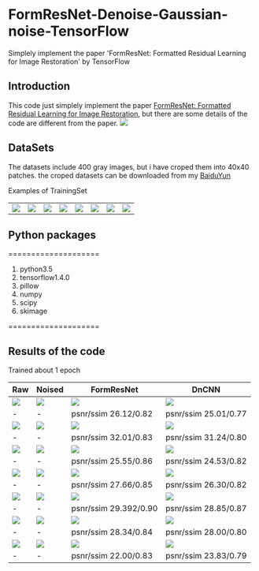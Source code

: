 # FormResNet-Denoise-Gaussian-noise-TensorFlow
Simplely implement the paper 'FormResNet: Formatted Residual Learning for Image Restoration' by TensorFlow
## Introduction
This code just simplely implement the paper [FormResNet: Formatted Residual Learning for Image Restoration](http://openaccess.thecvf.com/content_cvpr_2017_workshops/w12/papers/Jiao_FormResNet_Formatted_Residual_CVPR_2017_paper.pdf), but there are some details of the code are different from the paper.
![](https://github.com/MingtaoGuo/FormResNet-Denoise-Gaussian-noise-TensorFlow/blob/master/IMAGES/method.jpg)
## DataSets
The datasets include 400 gray images, but i have croped them into 40x40 patches. the croped datasets can be downloaded from my [BaiduYun](https://pan.baidu.com/s/1Uiq29K2WLvOyeGlnRu8j_A) 

Examples of TrainingSet

|||||||||
|-|-|-|-|-|-|-|-|
|![](https://github.com/MingtaoGuo/DnCNN-TensorFlow/blob/master/TrainingSet/1_17.jpg)|![](https://github.com/MingtaoGuo/DnCNN-TensorFlow/blob/master/TrainingSet/1_18.jpg)|![](https://github.com/MingtaoGuo/DnCNN-TensorFlow/blob/master/TrainingSet/1_19.jpg)|![](https://github.com/MingtaoGuo/FormResNet-Denoise-Gaussian-noise-TensorFlow/blob/master/TrainingSet/1_20.jpg)|![](https://github.com/MingtaoGuo/FormResNet-Denoise-Gaussian-noise-TensorFlow/blob/master/TrainingSet/1_25.jpg)|![](https://github.com/MingtaoGuo/FormResNet-Denoise-Gaussian-noise-TensorFlow/blob/master/TrainingSet/1_26.jpg)|![](https://github.com/MingtaoGuo/FormResNet-Denoise-Gaussian-noise-TensorFlow/blob/master/TrainingSet/1_27.jpg)|![](https://github.com/MingtaoGuo/FormResNet-Denoise-Gaussian-noise-TensorFlow/blob/master/TrainingSet/1_28.jpg)|
## Python packages
====================
1. python3.5
2. tensorflow1.4.0
3. pillow
4. numpy
5. scipy
6. skimage

====================
## Results of the code
Trained about 1 epoch

|Raw|Noised|FormResNet|DnCNN|
|-|-|-|-|
|![](https://github.com/MingtaoGuo/DnCNN-TensorFlow/blob/master/TestingSet/01.png)|![](https://github.com/MingtaoGuo/DnCNN-TensorFlow/blob/master/IMAGES/noised1.jpg)|![](https://github.com/MingtaoGuo/FormResNet-Denoise-Gaussian-noise-TensorFlow/blob/master/IMAGES/denoised1.jpg)|![](https://github.com/MingtaoGuo/DnCNN-TensorFlow/blob/master/IMAGES/denoised1.jpg)|
|-|-|psnr/ssim 26.12/0.82|psnr/ssim 25.01/0.77|
|![](https://github.com/MingtaoGuo/DnCNN-TensorFlow/blob/master/TestingSet/02.png)|![](https://github.com/MingtaoGuo/DnCNN-TensorFlow/blob/master/IMAGES/noised2.jpg)|![](https://github.com/MingtaoGuo/FormResNet-Denoise-Gaussian-noise-TensorFlow/blob/master/IMAGES/denoised2.jpg)|![](https://github.com/MingtaoGuo/DnCNN-TensorFlow/blob/master/IMAGES/denoised2.jpg)|
|-|-|psnr/ssim 32.01/0.83|psnr/ssim 31.24/0.80|
|![](https://github.com/MingtaoGuo/DnCNN-TensorFlow/blob/master/TestingSet/03.png)|![](https://github.com/MingtaoGuo/DnCNN-TensorFlow/blob/master/IMAGES/noised3.jpg)|![](https://github.com/MingtaoGuo/FormResNet-Denoise-Gaussian-noise-TensorFlow/blob/master/IMAGES/denoised3.jpg)|![](https://github.com/MingtaoGuo/DnCNN-TensorFlow/blob/master/IMAGES/denoised3.jpg)|
|-|-|psnr/ssim 25.55/0.86|psnr/ssim 24.53/0.82|
|![](https://github.com/MingtaoGuo/DnCNN-TensorFlow/blob/master/TestingSet/04.png)|![](https://github.com/MingtaoGuo/DnCNN-TensorFlow/blob/master/IMAGES/noised4.jpg)|![](https://github.com/MingtaoGuo/FormResNet-Denoise-Gaussian-noise-TensorFlow/blob/master/IMAGES/denoised4.jpg)|![](https://github.com/MingtaoGuo/DnCNN-TensorFlow/blob/master/IMAGES/denoised4.jpg)|
|-|-|psnr/ssim 27.66/0.85|psnr/ssim 26.30/0.82|
|![](https://github.com/MingtaoGuo/DnCNN-TensorFlow/blob/master/TestingSet/05.png)|![](https://github.com/MingtaoGuo/DnCNN-TensorFlow/blob/master/IMAGES/noised5.jpg)|![](https://github.com/MingtaoGuo/FormResNet-Denoise-Gaussian-noise-TensorFlow/blob/master/IMAGES/denoised5.jpg)|![](https://github.com/MingtaoGuo/DnCNN-TensorFlow/blob/master/IMAGES/denoised5.jpg)|
|-|-|psnr/ssim 29.392/0.90|psnr/ssim 28.85/0.87|
|![](https://github.com/MingtaoGuo/DnCNN-TensorFlow/blob/master/TestingSet/06.png)|![](https://github.com/MingtaoGuo/DnCNN-TensorFlow/blob/master/IMAGES/noised6.jpg)|![](https://github.com/MingtaoGuo/FormResNet-Denoise-Gaussian-noise-TensorFlow/blob/master/IMAGES/denoised6.jpg)|![](https://github.com/MingtaoGuo/DnCNN-TensorFlow/blob/master/IMAGES/denoised6.jpg)|
|-|-|psnr/ssim 28.34/0.84|psnr/ssim 28.00/0.80|
|![](https://github.com/MingtaoGuo/DnCNN-TensorFlow/blob/master/TestingSet/07.png)|![](https://github.com/MingtaoGuo/DnCNN-TensorFlow/blob/master/IMAGES/noised7.jpg)|![](https://github.com/MingtaoGuo/FormResNet-Denoise-Gaussian-noise-TensorFlow/blob/master/IMAGES/denoised7.jpg)|![](https://github.com/MingtaoGuo/DnCNN-TensorFlow/blob/master/IMAGES/denoised7.jpg)|
|-|-|psnr/ssim 22.00/0.83|psnr/ssim 23.83/0.79|



